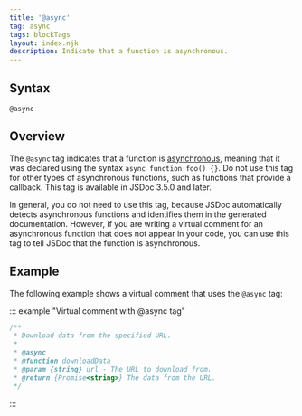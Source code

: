 ```yaml
---
title: '@async'
tag: async
tags: blockTags
layout: index.njk
description: Indicate that a function is asynchronous.
---
```


## Syntax

`@async`


## Overview

The `@async` tag indicates that a function is [asynchronous][async-function], meaning that it
was declared using the syntax `async function foo() {}`. Do not use this tag for other types of
asynchronous functions, such as functions that provide a callback. This tag is available in JSDoc
3.5.0 and later.

In general, you do not need to use this tag, because JSDoc automatically detects asynchronous
functions and identifies them in the generated documentation. However, if you are writing a virtual
comment for an asynchronous function that does not appear in your code, you can use this tag to
tell JSDoc that the function is asynchronous.

[async-function]: https://developer.mozilla.org/en-US/docs/Web/JavaScript/Reference/Statements/async_function


## Example

The following example shows a virtual comment that uses the `@async` tag:

::: example "Virtual comment with @async tag"

```js
/**
 * Download data from the specified URL.
 *
 * @async
 * @function downloadData
 * @param {string} url - The URL to download from.
 * @return {Promise<string>} The data from the URL.
 */
```

:::
